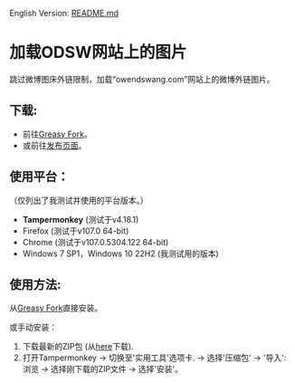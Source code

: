 English Version: [README.md](README.md)

# 加载ODSW网站上的图片
跳过微博图床外链限制，加载“owendswang.com”网站上的微博外链图片。

## 下载:
- 前往[Greasy Fork](https://greasyfork.org/scripts/455376)。
- 或前往[发布页面](releases)。

## 使用平台：
（仅列出了我测试并使用的平台版本。）
- **Tampermonkey** (测试于v4.18.1)
- Firefox (测试于v107.0 64-bit)
- Chrome (测试于v107.0.5304.122 64-bit)
- Windows 7 SP1，Windows 10 22H2 (我测试用的版本)

## 使用方法:
从[Greasy Fork](https://greasyfork.org/scripts/455376)直接安装。

或手动安装：
1. 下载最新的ZIP包 (从[here](releases)下载).
2. 打开Tampermonkey -> 切换至'实用工具'选项卡. -> 选择'压缩包' -> '导入': 浏览 -> 选择刚下载的ZIP文件 -> 选择'安装'。
